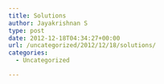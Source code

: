 ```yaml
---
title: Solutions
author: Jayakrishnan S
type: post
date: 2012-12-18T04:34:27+00:00
url: /uncategorized/2012/12/18/solutions/
categories:
  - Uncategorized

---
```

